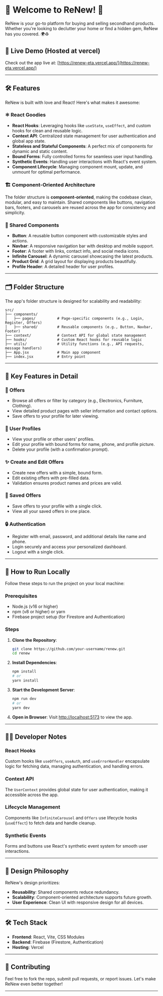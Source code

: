 # 🌟 Welcome to ReNew! 🌟

ReNew is your go-to platform for buying and selling secondhand products. Whether you're looking to declutter your home or find a hidden gem, ReNew has you covered. 🌍♻️

## 🚀 Live Demo (Hosted at vercel)

Check out the app live at: [https://renew-eta.vercel.app/](https://renew-eta.vercel.app/)

---

## 🛠️ Features

ReNew is built with love and React! Here's what makes it awesome:

### ⚛️ React Goodies
- **React Hooks**: Leveraging hooks like `useState`, `useEffect`, and custom hooks for clean and reusable logic.
- **Context API**: Centralized state management for user authentication and global app state.
- **Stateless and Stateful Components**: A perfect mix of components for dynamic and static content.
- **Bound Forms**: Fully controlled forms for seamless user input handling.
- **Synthetic Events**: Handling user interactions with React's event system.
- **Component Lifecycle**: Managing component mount, update, and unmount for optimal performance.

### 🏗️ Component-Oriented Architecture
The folder structure is **component-oriented**, making the codebase clean, modular, and easy to maintain. Shared components like buttons, navigation bars, footers, and carousels are reused across the app for consistency and simplicity.

### 🧩 Shared Components
- **Button**: A reusable button component with customizable styles and actions.
- **Navbar**: A responsive navigation bar with desktop and mobile support.
- **Footer**: A footer with links, contact info, and social media icons.
- **Infinite Carousel**: A dynamic carousel showcasing the latest products.
- **Product Grid**: A grid layout for displaying products beautifully.
- **Profile Header**: A detailed header for user profiles.

---

## 🗂️ Folder Structure

The app's folder structure is designed for scalability and readability:

```
src/
├── components/
│   ├── pages/          # Page-specific components (e.g., Login, Register, Offers)
│   ├── shared/         # Reusable components (e.g., Button, Navbar, Footer)
├── context/            # Context API for global state management
├── hooks/              # Custom React hooks for reusable logic
├── utils/              # Utility functions (e.g., API requests, message handlers)
├── App.jsx             # Main app component
├── index.jsx           # Entry point
```

---

## 🌟 Key Features in Detail

### 🛒 Offers
- Browse all offers or filter by category (e.g., Electronics, Furniture, Clothing).
- View detailed product pages with seller information and contact options.
- Save offers to your profile for later viewing.

### 👤 User Profiles
- View your profile or other users' profiles.
- Edit your profile with bound forms for name, phone, and profile picture.
- Delete your profile (with a confirmation prompt).

### ✨ Create and Edit Offers
- Create new offers with a simple, bound form.
- Edit existing offers with pre-filled data.
- Validation ensures product names and prices are valid.

### 💾 Saved Offers
- Save offers to your profile with a single click.
- View all your saved offers in one place.

### 🔒 Authentication
- Register with email, password, and additional details like name and phone.
- Login securely and access your personalized dashboard.
- Logout with a single click.

---

## 🏃 How to Run Locally

Follow these steps to run the project on your local machine:

### Prerequisites
- Node.js (v16 or higher)
- npm (v8 or higher) or yarn
- Firebase project setup (for Firestore and Authentication)

### Steps
1. **Clone the Repository**:
   ```bash
   git clone https://github.com/your-username/renew.git
   cd renew
   ```

2. **Install Dependencies**:
   ```bash
   npm install
   # or
   yarn install
   ```

4. **Start the Development Server**:
   ```bash
   npm run dev
   # or
   yarn dev
   ```

5. **Open in Browser**:
   Visit [http://localhost:5173](http://localhost:5173) to view the app.


---

## 🧑‍💻 Developer Notes

### React Hooks
Custom hooks like `useOffers`, `useAuth`, and `useErrorHandler` encapsulate logic for fetching data, managing authentication, and handling errors.

### Context API
The `UserContext` provides global state for user authentication, making it accessible across the app.

### Lifecycle Management
Components like `InfiniteCarousel` and `Offers` use lifecycle hooks (`useEffect`) to fetch data and handle cleanup.

### Synthetic Events
Forms and buttons use React's synthetic event system for smooth user interactions.

---

## 🎨 Design Philosophy

ReNew's design prioritizes:
- **Reusability**: Shared components reduce redundancy.
- **Scalability**: Component-oriented architecture supports future growth.
- **User Experience**: Clean UI with responsive design for all devices.

---

## 🛠️ Tech Stack

- **Frontend**: React, Vite, CSS Modules
- **Backend**: Firebase (Firestore, Authentication)
- **Hosting**: Vercel

---

## 👏 Contributing

Feel free to fork the repo, submit pull requests, or report issues. Let's make ReNew even better together!

---

